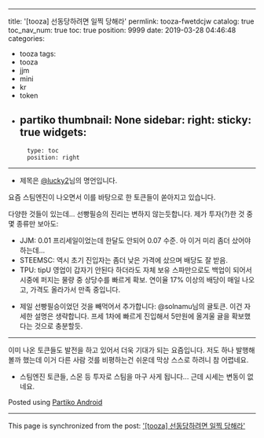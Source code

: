 
---
title: '[tooza] 선동당하려면 일찍 당해라'
permlink: tooza-fwetdcjw
catalog: true
toc_nav_num: true
toc: true
position: 9999
date: 2019-03-28 04:46:48
categories:
- tooza
tags:
- tooza
- jjm
- mini
- kr
- token
- partiko
thumbnail: None
sidebar:
    right:
        sticky: true
widgets:
    -
        type: toc
        position: right
---


- 제목은 [@lucky2](https://steemit.com/@lucky2)님의 명언입니다.

요즘 스팀엔진이 나오면서 이를 바탕으로 한 토큰들이 쏟아지고 있습니다.

다양한 것들이 있는데... 선빵필승의 진리는 변하지 않는듯합니다. 제가 투자(?)한 것 중 몇 종류만 보아도:

- JJM: 0.01 프리세일이었는데 한달도 안되어 0.07 수준. 아 이거 미리 좀더 샀어야 하는데...
- STEEMSC: 역시 초기 진입자는 좀더 낮은 가격에 샀으며 배당도 잘 받음.
- TPU: tipU 영업이 갑자기 안된다 하더라도 자체 보유 스파만으로도 백업이 되어서 시중에 퍼지는 물량 중 상당수를 빠르게 확보. 연이율 17% 이상의 배당이 매일 나오고, 가격도 올라가서 만족 중입니다.
* 제일 선빵필승이었던 것을 빼먹어서 추가합니다: @solnamu님의 귤토큰. 이건 자세한 설명은 생략합니다. 프세 1차에 빠르게 진입해서 5만원에 올겨울 귤을 확보했다는 것으로 충분할듯.

---

이미 나온 토큰들도 발전을 하고 있어서 더욱 기대가 되는 요즘입니다. 저도 하나 발행해볼까 했는데 이거 다른 사람 것를 비평하는건 쉬운데 막상 스스로 하려니 참 어렵네요.

- 스팀엔진 토큰들, 스몬 등 투자로 스팀을 마구 사게 됩니다... 근데 시세는 변동이 없네요.

Posted using [Partiko Android](https://partiko.app/referral/glory7)

- - -

This page is synchronized from the post: ['[tooza] 선동당하려면 일찍 당해라'](https://steemit.com/@glory7/tooza-fwetdcjw)
